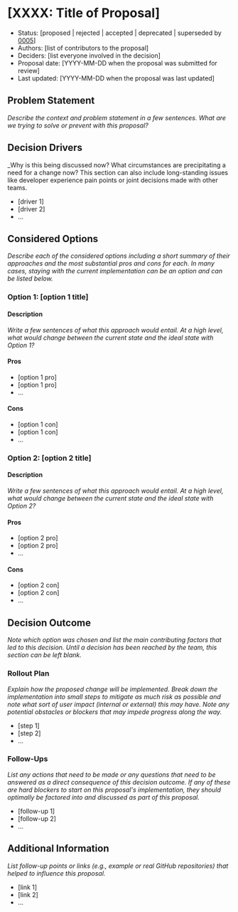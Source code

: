 # [XXXX: Title of Proposal]

* Status: [proposed | rejected | accepted | deprecated | superseded by [0005](0005-example.md)]
* Authors: [list of contributors to the proposal]
* Deciders: [list everyone involved in the decision]
* Proposal date: [YYYY-MM-DD when the proposal was submitted for review]
* Last updated: [YYYY-MM-DD when the proposal was last updated]

## Problem Statement

_Describe the context and problem statement in a few sentences.  What are we trying to solve or prevent with this proposal?_

## Decision Drivers

_Why is this being discussed now?  What circumstances are precipitating a need for a change now?  This section can also include long-standing issues like developer experience pain points or joint decisions made with other teams.

* [driver 1]
* [driver 2]
* ...

## Considered Options

_Describe each of the considered options including a short summary of their approaches and the most substantial pros and cons for each.  In many cases, staying with the current implementation can be an option and can be listed below._

### Option 1: [option 1 title]

#### Description

_Write a few sentences of what this approach would entail.  At a high level, what would change between the current state and the ideal state with Option 1?_

#### Pros

- [option 1 pro]
- [option 1 pro]
- ...

#### Cons
- [option 1 con]
- [option 1 con]
- ...

### Option 2: [option 2 title]

#### Description

_Write a few sentences of what this approach would entail.  At a high level, what would change between the current state and the ideal state with Option 2?_

#### Pros

- [option 2 pro]
- [option 2 pro]
- ...

#### Cons
- [option 2 con]
- [option 2 con]
- ...

## Decision Outcome

_Note which option was chosen and list the main contributing factors that led to this decision.  Until a decision has been reached by the team, this section can be left blank._

### Rollout Plan

_Explain how the proposed change will be implemented.  Break down the implementation into small steps to mitigate as much risk as possible and note what sort of user impact (internal or external) this may have. Note any potential obstacles or blockers that may impede progress along the way._

- [step 1]
- [step 2]
- ...

### Follow-Ups

_List any actions that need to be made or any questions that need to be answered as a direct consequence of this decision outcome. If any of these are hard blockers to start on this proposal's implementation, they should optimally be factored into and discussed as part of this proposal._

- [follow-up 1]
- [follow-up 2]
- ...

## Additional Information

_List follow-up points or links (e.g., example or real GitHub repositories) that helped to influence this proposal._  

- [link 1]
- [link 2]
- ...